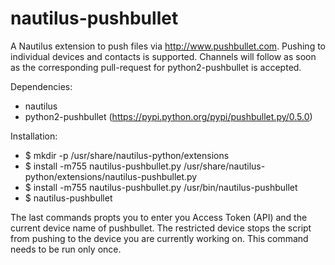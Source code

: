 # nautilus-pushbullet
A Nautilus extension to push files via http://www.pushbullet.com. Pushing to individual devices and contacts is supported. Channels will follow as soon as the corresponding pull-request for python2-pushbullet is accepted.

Dependencies:
* nautilus
* python2-pushbullet (https://pypi.python.org/pypi/pushbullet.py/0.5.0)

Installation:
 * $ mkdir -p /usr/share/nautilus-python/extensions
 * $ install -m755 nautilus-pushbullet.py /usr/share/nautilus-python/extensions/nautilus-pushbullet.py
 * $ install -m755 nautilus-pushbullet.py /usr/bin/nautilus-pushbullet
 * $ nautilus-pushbullet

The last commands propts you to enter you Access Token (API) and the current device name of pushbullet. The restricted device stops the script from pushing to the device you are currently working on. This command needs to be run only once.
 
